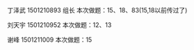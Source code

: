 
丁泽武  1501210893 组长 本次做题：15、18、83(15,18以前传过了)

刘天宇  1501210952 本次做题：12、13

谢峰    1501211009 本次做题：15
